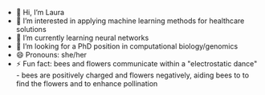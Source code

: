 - 👋 Hi, I’m Laura
- 👀 I’m interested in applying machine learning methods for healthcare solutions
- 🌱 I’m currently learning neural networks
- 💞️ I’m looking for a PhD position in computational biology/genomics
- 😄 Pronouns: she/her
- ⚡ Fun fact: bees and flowers communicate within a "electrostatic dance" - bees are positively charged and flowers negatively, aiding bees to to find the flowers and to enhance pollination 

<!---
laura-sndr/laura-sndr is a ✨ special ✨ repository because its `README.md` (this file) appears on your GitHub profile.
You can click the Preview link to take a look at your changes.
--->

